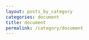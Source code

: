 ```yaml
---
layout: posts_by_category
categories: document
title: document
permalink: /category/document
---
```

